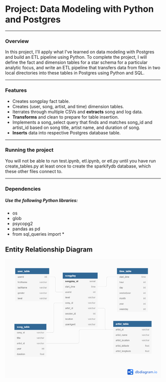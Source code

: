 # Project: Data Modeling with Python and Postgres

***

### Overview

In this project, I'll apply what I've learned on data modeling with Postgres and build an ETL pipeline using Python. To complete the project, I will define the fact and dimension tables for a star schema for a particular analytic focus, and write an ETL pipeline that transfers data from files in two local directories into these tables in Postgres using Python and SQL.

***

### Features

- Creates songplay fact table.
- Creates (user, song, artist, and time) dimension tables.
- Iterrates through multiple CSVs and **extracts** song and log data.
- **Transforms** and clean to prepare for table insertion.
- Implements a song_select query that finds and matches song_id and artist_id based on song title, artist name, and duration of song.
- **Inserts** data into respective Postgres database table.

***

### Running the project

You will not be able to run test.ipynb, etl.ipynb, or etl.py until you have run create_tables.py at least once to create the sparkifydb database, which these other files connect to.

***

### Dependencies

##### Use the following Python libraries:

- os
- glob
- psycopg2
- pandas as pd
- from sql_queries import *

## Entity Relationship Diagram

![SparkifyERD](/images/SparkifyERD.png "Sparkify ERD")
